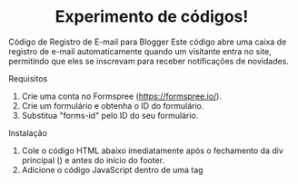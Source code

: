 <h1 align="center">Experimento de códigos!</h1>

<p text-align="center">Código de Registro de E-mail para Blogger
Este código abre uma caixa de registro de e-mail automaticamente quando um visitante entra no site, permitindo que eles se inscrevam para receber notificações de novidades.

Requisitos
1. Crie uma conta no Formspree (https://formspree.io/).
2. Crie um formulário e obtenha o ID do formulário.
3. Substitua "forms-id" pelo ID do seu formulário.

Instalação
1. Cole o código HTML abaixo imediatamente após o fechamento da div principal (</div>) e antes do início do footer.
2. Adicione o código JavaScript dentro de uma tag <script> abaixo do código HTML.
3. Insira o código CSS dentro de uma tag <style> no cabeçalho (<head>) do seu tema.</p>


<h2 align="center">Contribuições são bem vindas! 🤗</h2>

#

<h3 align="center">Você pode ver o resultado olhando o blog do <a href="https://kenshin-seigi.site">Kenshin Seigi</a> </h3>

#

<h1 align="center"> Essa é a versão desktop do newsletter</h1>
<br>
<img src="https://i.ibb.co/2dHRFnp/IMG-20250110-003537.jpg" width="100%" height="auto"/>

#

<h1 align="center"> Essa é a versão mobile</h1>
<br>
<img src="https://i.ibb.co/DGdtXkk/IMG-20250110-004113.jpg" width="100%" height="auto"/>

#

<p align="center"> <b>Eu sei que ainda tenho muito a aprender, mas quero compartilhar este código que me deixou muito feliz por ter funcionado! Se você encontrar algum erro e tiver um tempinho para ensinar um iniciante, eu adoraria receber seus conselhos e orientações. 😁🤗😍</b></p>
